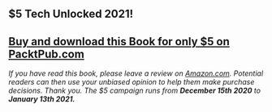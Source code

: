 ## $5 Tech Unlocked 2021!
[Buy and download this Book for only $5 on PacktPub.com](https://www.packtpub.com/product/mastering-unreal-engine-4-x/9781785883569)
-----
*If you have read this book, please leave a review on [Amazon.com](https://www.amazon.com/gp/product/1785883569).     Potential readers can then use your unbiased opinion to help them make purchase decisions. Thank you. The $5 campaign         runs from __December 15th 2020__ to __January 13th 2021.__*

